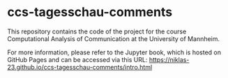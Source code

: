 # ccs-tagesschau-comments

This repository contains the code of the project for the course Computational Analysis of Communication at the
University of Mannheim. 

For more information, please refer to the Jupyter book, which is hosted on GitHub Pages and can be accessed via this 
URL: https://niklas-23.github.io/ccs-tagesschau-comments/intro.html
